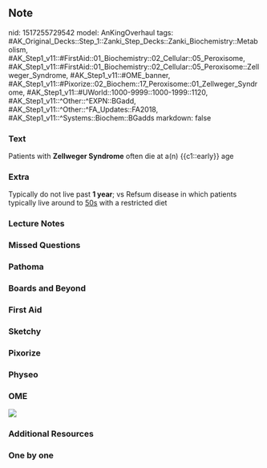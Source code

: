 ## Note
nid: 1517255729542
model: AnKingOverhaul
tags: #AK_Original_Decks::Step_1::Zanki_Step_Decks::Zanki_Biochemistry::Metabolism, #AK_Step1_v11::#FirstAid::01_Biochemistry::02_Cellular::05_Peroxisome, #AK_Step1_v11::#FirstAid::01_Biochemistry::02_Cellular::05_Peroxisome::Zellweger_Syndrome, #AK_Step1_v11::#OME_banner, #AK_Step1_v11::#Pixorize::02_Biochem::17_Peroxisome::01_Zellweger_Syndrome, #AK_Step1_v11::#UWorld::1000-9999::1000-1999::1120, #AK_Step1_v11::^Other::^EXPN::BGadd, #AK_Step1_v11::^Other::^FA_Updates::FA2018, #AK_Step1_v11::^Systems::Biochem::BGadds
markdown: false

### Text
Patients with <b>Zellweger Syndrome</b> often die at a(n)
{{c1::early}} age

### Extra
Typically do not live past <b>1 year</b>; vs Refsum disease in
which patients typically live around to <u>50s</u> with a
restricted diet

### Lecture Notes


### Missed Questions


### Pathoma


### Boards and Beyond


### First Aid


### Sketchy


### Pixorize


### Physeo


### OME
<div class="ome-widget">
  <a href="https://onlinemeded.org?ref=anki"><img src=
  "_OME_AnkiFlashcards_General_4.png"></a>
</div>

### Additional Resources


### One by one


